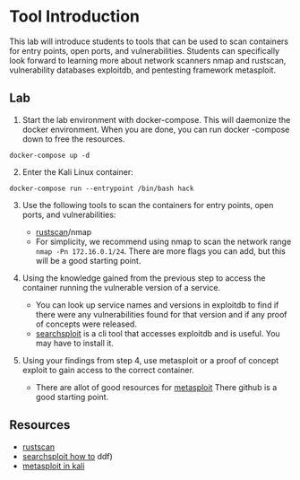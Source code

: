 # Tool Introduction
This lab will introduce students to tools that can be used to scan containers for entry points, open ports, and vulnerabilities. Students can specifically look forward to learning more about network scanners nmap and rustscan, vulnerability databases exploitdb, and pentesting framework metasploit.

## Lab
1. Start the lab environment with docker-compose. This will daemonize the docker environment. When you are done, you can run docker
-compose down to free the resources.  
```
docker-compose up -d
```

2. Enter the Kali Linux container:
```
docker-compose run --entrypoint /bin/bash hack
```

3. Use the following tools to scan the containers for entry points, open ports, and vulnerabilities:
    - [rustscan](https://github.com/RustScan/RustScan)/nmap
    * For simplicity, we recommend using nmap to scan the network range ```nmap -Pn 172.16.0.1/24```. There are more flags you
can add, but this will be a good starting point.

4. Using the knowledge gained from the previous step to access the container running the vulnerable version of a service.
	* You can look up service names and versions in exploitdb to find if there were any vulnerabilities found for that version and if any proof of concepts were released.
	* [searchsploit](https://github.com/Err0r-ICA/Searchsploit) is a cli tool that accesses exploitdb and is useful. You may have to install it.

5. Using your findings from step 4, use metasploit or a proof of concept exploit to gain access to the correct container.
    * There are allot of good resources for [metasploit](https://github.com/rapid7/metasploit-framework) There github is a good starting point. 

## Resources
- [rustscan](https://securitytrails.com/blog/rustscan-enhancer-tool)
- [searchsploit how to](https://medium.com/@heynik/how-to-search-the-exploit-by-terminal-using-searchsploit-in-kali-linux-7a90193b3)
ddf)
- [metasploit in kali](https://www.kali.org/docs/tools/starting-metasploit-framework-in-kali/)

